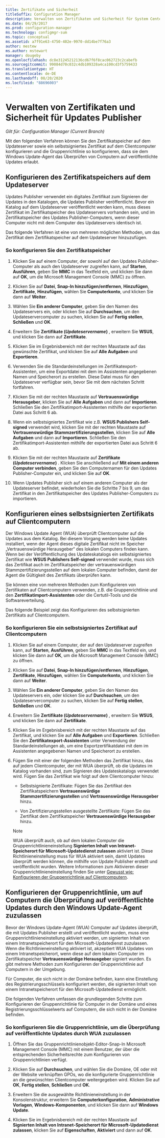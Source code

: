 ```yaml
---
title: Zertifikate und Sicherheit
titleSuffix: Configuration Manager
description: Verwalten von Zertifikaten und Sicherheit für System Center Updates Publisher
ms.date: 04/29/2017
ms.prod: configuration-manager
ms.technology: configmgr-sum
ms.topic: conceptual
ms.assetid: a7f91e63-4750-402e-9970-dd14be7f76a3
author: mestew
ms.author: mstewart
manager: dougeby
ms.openlocfilehash: dc8e31245212136cd67f6f8cac062723c2cabefb
ms.sourcegitcommit: 99084d70c032c4db109328a4ca100cd3f5759433
ms.translationtype: HT
ms.contentlocale: de-DE
ms.lasthandoff: 08/20/2020
ms.locfileid: "88696003"
---
```

# <a name="manage-certificates-and-security-for-updates-publisher"></a>Verwalten von Zertifikaten und Sicherheit für Updates Publisher

*Gilt für: Configuration Manager (Current Branch)*

Mit den folgenden Verfahren können Sie den Zertifikatspeicher auf dem Updateserver sowie ein selbstsigniertes Zertifikat auf dem Clientcomputer konfigurieren und die Gruppenrichtlinie so konfigurieren, dass sie dem Windows Update-Agent das Überprüfen von Computern auf veröffentlichte Updates erlaubt.

## <a name="configure-the-certificate-store-on-the-update-server"></a>Konfigurieren des Zertifikatspeichers auf dem Updateserver
 Updates Publisher verwendet ein digitales Zertifikat zum Signieren der Updates in den Katalogen, die Updates Publisher veröffentlicht. Bevor ein Katalog auf dem Updateserver veröffentlicht werden kann, muss dieses Zertifikat im Zertifikatspeicher des Updateservers vorhanden sein, und im Zertifikatspeicher des Updates Publisher-Computers, wenn dieser Computer nicht mit dem Computer des Updateservers identisch ist.

Das folgende Verfahren ist eine von mehreren möglichen Methoden, um das Zertifikat dem Zertifikatspeicher auf dem Updateserver hinzuzufügen.

### <a name="to-configure-the-certificate-store"></a>So konfigurieren Sie den Zertifikatspeicher
1.  Klicken Sie auf einem Computer, der sowohl auf den Updates Publisher-Computer als auch den Updateserver zugreifen kann, auf **Starten**, **Ausführen**, geben Sie **MMC** in das Textfeld ein, und klicken Sie dann auf **OK**, um die Microsoft Management Console (MMC) zu öffnen.

2.  Klicken Sie auf **Datei**, **Snap-In hinzufügen/entfernen**, **Hinzufügen**, **Zertifikate**, **Hinzufügen**, wählen Sie **Computerkonto**, und klicken Sie dann auf **Weiter**.

3.  Wählen Sie **Ein anderer Computer**, geben Sie den Namen des Updateservers ein, oder klicken Sie auf **Durchsuchen**, um den Updateservercomputer zu suchen, klicken Sie auf **Fertig stellen**, **Schließen** und **OK**.

4.  Erweitern Sie **Zertifikate (*Updateservername*)** , erweitern Sie **WSUS**, und klicken Sie dann auf **Zertifikate**.

5.  Klicken Sie im Ergebnisbereich mit der rechten Maustaste auf das gewünschte Zertifikat, und klicken Sie auf **Alle Aufgaben** und **Exportieren**.

6.  Verwenden Sie die Standardeinstellungen im Zertifikatexport-Assistenten, um eine Exportdatei mit dem im Assistenten angegebenen Namen und Speicherort zu erstellen. Diese Datei muss für den Updateserver verfügbar sein, bevor Sie mit dem nächsten Schritt fortfahren.

7.  Klicken Sie mit der rechten Maustaste auf **Vertrauenswürdige Herausgeber**, klicken Sie auf **Alle Aufgaben** und dann auf **Importieren**. Schließen Sie den Zertifikatimport-Assistenten mithilfe der exportierten Datei aus Schritt 6 ab.

8.  Wenn ein selbstsigniertes Zertifikat wie z.B. **WSUS Publishers Self-signed** verwendet wird, klicken Sie mit der rechten Maustaste auf **Vertrauenswürdige Stammzertifizierungsstellen**, klicken Sie auf **Alle Aufgaben** und dann auf **Importieren**. Schließen Sie den Zertifikatimport-Assistenten mithilfe der exportierten Datei aus Schritt 6 ab.

9.  Klicken Sie mit der rechten Maustaste auf **Zertifikate (*Updateservername*)** . Klicken Sie anschließend auf **Mit einem anderen Computer verbinden**, geben Sie den Computernamen für den Updates Publisher-Computer ein, und klicken Sie auf **OK**.

10. Wenn Updates Publisher sich auf einem anderen Computer als der Updateserver befindet, wiederholen Sie die Schritte 7 bis 9, um das Zertifikat in den Zertifikatspeicher des Updates Publisher-Computers zu importieren.



## <a name="configure-a-self-signing-certificate-on-client-computers"></a>Konfigurieren eines selbstsignierten Zertifikats auf Clientcomputern
Der Windows Update Agent (WUA) überprüft Clientcomputer auf die Updates aus dem Katalog. Bei diesem Vorgang werden keine Updates installiert, wenn der Agent dieses digitale Zertifikat nicht im Speicher „Vertrauenswürdige Herausgeber“ des lokalen Computers finden kann. Wenn bei der Veröffentlichung des Updateskatalogs ein selbstsigniertes Zertifikat wie **WSUS Publishers Self-signed** verwendet wurde, muss sich das Zertifikat auch im Zertifikatspeicher der vertrauenswürdigen Stammzertifizierungsstellen auf dem lokalen Computer befinden, damit der Agent die Gültigkeit des Zertifikats überprüfen kann.

Sie können eine von mehreren Methoden zum Konfigurieren von Zertifikaten auf Clientcomputern verwenden, z.B. die Gruppenrichtlinie und den **Zertifikatimport-Assistenten** oder die Certutil-Tools und die Softwareverteilung.

Das folgende Beispiel zeigt das Konfigurieren des selbstsignierten Zertifikats auf Clientcomputern.

### <a name="to-configure-a-self-signing-certificate-on-client-computers"></a>So konfigurieren Sie ein selbstsigniertes Zertifikat auf Clientcomputern
1. Klicken Sie auf einem Computer, der auf den Updateserver zugreifen kann, auf **Starten**, **Ausführen**, geben Sie **MMC** in das Textfeld ein, und klicken Sie dann auf **OK**, um die Microsoft Management Console (MMC) zu öffnen.

2. Klicken Sie auf **Datei**, **Snap-In hinzufügen/entfernen**, **Hinzufügen**, **Zertifikate**, **Hinzufügen**, wählen Sie **Computerkonto**, und klicken Sie dann auf **Weiter**.

3. Wählen Sie **Ein anderer Computer**, geben Sie den Namen des Updateservers ein, oder klicken Sie auf **Durchsuchen**, um den Updateservercomputer zu suchen, klicken Sie auf **Fertig stellen**, **Schließen** und **OK**.

4. Erweitern Sie **Zertifikate (*Updateservername*)** , erweitern Sie **WSUS**, und klicken Sie dann auf **Zertifikate**.

5. Klicken Sie im Ergebnisbereich mit der rechten Maustaste auf das Zertifikat, und klicken Sie auf **Alle Aufgaben** und **Exportieren**. Schließen Sie den **Zertifikatexport-Assistenten** unter Verwendung der Standardeinstellungen ab, um eine Exportzertifikatdatei mit dem im Assistenten angegebenen Namen und Speicherort zu erstellen.

6. Fügen Sie mit einer der folgenden Methoden das Zertifikat hinzu, das auf jedem Clientcomputer, der mit WUA überprüft, ob die Updates im Katalog vorhanden sind, zum Signieren des Updateskatalogs verwendet wird. Fügen Sie das Zertifikat wie folgt auf dem Clientcomputer hinzu:

   -   Selbstsignierte Zertifikate: Fügen Sie das Zertifikat den Zertifikatspeichern **Vertrauenswürdige Stammzertifizierungsstellen** und **Vertrauenswürdige Herausgeber** hinzu.

   -   Von Zertifizierungsstellen ausgestellte Zertifikate: Fügen Sie das Zertifikat dem Zertifikatspeicher **Vertrauenswürdige Herausgeber** hinzu.

   > [!NOTE]
   > WUA überprüft auch, ob auf dem lokalen Computer die Gruppenrichtlinieneinstellung **Signierten Inhalt von Intranet-Speicherort für Microsoft-Updatedienst zulassen** aktiviert ist. Diese Richtlinieneinstellung muss für WUA aktiviert sein, damit Updates überprüft werden können, die mithilfe von Update Publisher erstellt und veröffentlicht wurden. Weitere Informationen zum Aktivieren dieser Gruppenrichtlinieneinstellung finden Sie unter [Gewusst wie: Konfigurieren der Gruppenrichtlinie auf Clientcomputern](/previous-versions/bb530967(v=technet.10)).



## <a name="configuring-group-policy-to-allow-wuaon-computers-to-scan-for-published-updates"></a>Konfigurieren der Gruppenrichtlinie, um auf Computern die Überprüfung auf veröffentlichte Updates durch den Windows Update-Agent zuzulassen
Bevor der Windows Update-Agent (WUA) Computer auf Updates überprüft, die mit Updates Publisher erstellt und veröffentlicht wurden, muss eine Gruppenrichtlinieneinstellung aktiviert werden, um signierten Inhalt von einem Intranetspeicherort für den Microsoft-Updatedienst zuzulassen. Wenn die Richtlinieneinstellung aktiviert ist, akzeptiert WUA Updates von einem Intranetspeicherort, wenn diese auf dem lokalen Computer im Zertifikatspeicher **Vertrauenswürdige Herausgeber** signiert wurden. Es gibt mehrere Methoden zum Konfigurieren der Gruppenrichtlinie auf Computern in der Umgebung.

Für Computer, die sich nicht in der Domäne befinden, kann eine Einstellung des Registrierungsschlüssels konfiguriert werden, die signierten Inhalt von einem Intranetspeicherort für den Microsoft-Updatedienst ermöglicht.

Die folgenden Verfahren umfassen die grundlegenden Schritte zum Konfigurieren der Gruppenrichtlinie für Computer in der Domäne und eines Registrierungsschlüsselwerts auf Computern, die sich nicht in der Domäne befinden.

### <a name="to-configure-group-policy-to-allow-wua-to-scan-for-published-updates"></a>So konfigurieren Sie die Gruppenrichtlinie, um die Überprüfung auf veröffentlichte Updates durch WUA zuzulassen
1.  Öffnen Sie das Gruppenrichtlinienobjekt-Editor-Snap-In Microsoft Management Console (MMC) mit einem Benutzer, der über die entsprechenden Sicherheitsrechte zum Konfigurieren von Gruppenrichtlinien verfügt.

2.  Klicken Sie auf **Durchsuchen**, und wählen Sie die Domäne, OE oder mit der Website verknüpften GPOs, wo die konfigurierte Gruppenrichtlinie an die gewünschten Clientcomputer weitergegeben wird. Klicken Sie auf **OK**, **Fertig stellen**, **Schließen** und **OK**.

3.  Erweitern Sie die ausgewählte Richtlinieneinstellung in der Konsolenstruktur, erweitern Sie **Computerkonfiguration**, **Administrative Vorlagen**, **Windows-Komponenten**, und klicken Sie dann auf **Windows Update**.

4.  Klicken Sie im Ergebnisbereich mit der rechten Maustaste auf **Signierten Inhalt von Intranet-Speicherort für Microsoft-Updatedienst zulassen**, klicken Sie auf **Eigenschaften**, **Aktiviert** und dann auf **OK**.